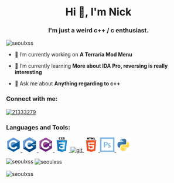 <h1 align="center">Hi 👋, I'm Nick</h1>
<h3 align="center">I'm just a weird c++ / c enthusiast.</h3>

<p align="left"> <img src="https://komarev.com/ghpvc/?username=seoulxss&label=Profile%20views&color=0e75b6&style=flat" alt="seoulxss" /> </p>

- 🔭 I’m currently working on **A Terraria Mod Menu**

- 🌱 I’m currently learning **More about IDA Pro, reversing is really interesting**

- 💬 Ask me about **Anything regarding to c++**

<h3 align="left">Connect with me:</h3>
<p align="left">
<a href="https://stackoverflow.com/users/21333279" target="blank"><img align="center" src="https://raw.githubusercontent.com/rahuldkjain/github-profile-readme-generator/master/src/images/icons/Social/stack-overflow.svg" alt="21333279" height="30" width="40" /></a>
</p>

<h3 align="left">Languages and Tools:</h3>
<p align="left"> <a href="https://www.cprogramming.com/" target="_blank" rel="noreferrer"> <img src="https://raw.githubusercontent.com/devicons/devicon/master/icons/c/c-original.svg" alt="c" width="40" height="40"/> </a> <a href="https://www.w3schools.com/cpp/" target="_blank" rel="noreferrer"> <img src="https://raw.githubusercontent.com/devicons/devicon/master/icons/cplusplus/cplusplus-original.svg" alt="cplusplus" width="40" height="40"/> </a> <a href="https://www.w3schools.com/cs/" target="_blank" rel="noreferrer"> <img src="https://raw.githubusercontent.com/devicons/devicon/master/icons/csharp/csharp-original.svg" alt="csharp" width="40" height="40"/> </a> <a href="https://www.w3schools.com/css/" target="_blank" rel="noreferrer"> <img src="https://raw.githubusercontent.com/devicons/devicon/master/icons/css3/css3-original-wordmark.svg" alt="css3" width="40" height="40"/> </a> <a href="https://git-scm.com/" target="_blank" rel="noreferrer"> <img src="https://www.vectorlogo.zone/logos/git-scm/git-scm-icon.svg" alt="git" width="40" height="40"/> </a> <a href="https://www.w3.org/html/](https://www.w3schools.com/html/default.asp" target="_blank" rel="noreferrer"> <img src="https://raw.githubusercontent.com/devicons/devicon/master/icons/html5/html5-original-wordmark.svg" alt="html5" width="40" height="40"/> </a> <a href="https://www.photoshop.com/en" target="_blank" rel="noreferrer"> <img src="https://raw.githubusercontent.com/devicons/devicon/master/icons/photoshop/photoshop-line.svg" alt="photoshop" width="40" height="40"/> </a> <a href="https://www.python.org" target="_blank" rel="noreferrer"> <img src="https://raw.githubusercontent.com/devicons/devicon/master/icons/python/python-original.svg" alt="python" width="40" height="40"/> </a> </p>

<p><img align="left" src="https://github-readme-stats.vercel.app/api/top-langs?username=seoulxss&show_icons=true&locale=en&layout=compact" alt="seoulxss" /></p>

<p>&nbsp;<img align="center" src="https://github-readme-stats.vercel.app/api?username=seoulxss&show_icons=true&locale=en" alt="seoulxss" /></p>

<p><img align="center" src="https://github-readme-streak-stats.herokuapp.com/?user=seoulxss&" alt="seoulxss" /></p>
